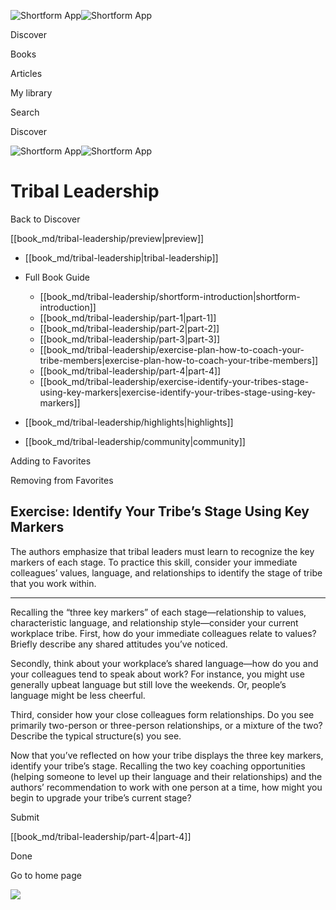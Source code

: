 ![Shortform App](/img/logo.36a2399e.svg)![Shortform App](/img/logo-dark.70c1b072.svg)

Discover

Books

Articles

My library

Search

Discover

![Shortform App](/img/logo.36a2399e.svg)![Shortform App](/img/logo-dark.70c1b072.svg)

# Tribal Leadership

Back to Discover

[[book_md/tribal-leadership/preview|preview]]

  * [[book_md/tribal-leadership|tribal-leadership]]
  * Full Book Guide

    * [[book_md/tribal-leadership/shortform-introduction|shortform-introduction]]
    * [[book_md/tribal-leadership/part-1|part-1]]
    * [[book_md/tribal-leadership/part-2|part-2]]
    * [[book_md/tribal-leadership/part-3|part-3]]
    * [[book_md/tribal-leadership/exercise-plan-how-to-coach-your-tribe-members|exercise-plan-how-to-coach-your-tribe-members]]
    * [[book_md/tribal-leadership/part-4|part-4]]
    * [[book_md/tribal-leadership/exercise-identify-your-tribes-stage-using-key-markers|exercise-identify-your-tribes-stage-using-key-markers]]
  * [[book_md/tribal-leadership/highlights|highlights]]
  * [[book_md/tribal-leadership/community|community]]



Adding to Favorites 

Removing from Favorites 

## Exercise: Identify Your Tribe’s Stage Using Key Markers

The authors emphasize that tribal leaders must learn to recognize the key markers of each stage. To practice this skill, consider your immediate colleagues’ values, language, and relationships to identify the stage of tribe that you work within.

* * *

Recalling the “three key markers” of each stage—relationship to values, characteristic language, and relationship style—consider your current workplace tribe. First, how do your immediate colleagues relate to values? Briefly describe any shared attitudes you’ve noticed.

Secondly, think about your workplace’s shared language—how do you and your colleagues tend to speak about work? For instance, you might use generally upbeat language but still love the weekends. Or, people’s language might be less cheerful.

Third, consider how your close colleagues form relationships. Do you see primarily two-person or three-person relationships, or a mixture of the two? Describe the typical structure(s) you see.

Now that you’ve reflected on how your tribe displays the three key markers, identify your tribe’s stage. Recalling the two key coaching opportunities (helping someone to level up their language and their relationships) and the authors’ recommendation to work with one person at a time, how might you begin to upgrade your tribe’s current stage?

Submit 

[[book_md/tribal-leadership/part-4|part-4]]

Done

Go to home page 

![](https://bat.bing.com/action/0?ti=56018282&Ver=2&mid=571cd4de-4271-4f0e-8f11-ee8411bb6892&sid=72e6e650642c11eeb2dd2161d176fe8d&vid=72e70890642c11eeb72d79fe7b6df2c6&vids=0&msclkid=N&pi=0&lg=en-US&sw=800&sh=600&sc=24&nwd=1&tl=Shortform%20%7C%20Book&p=https%3A%2F%2Fwww.shortform.com%2Fapp%2Fbook%2Ftribal-leadership%2Fexercise-identify-your-tribes-stage-using-key-markers&r=&lt=1048&evt=pageLoad&sv=1&rn=318757)

